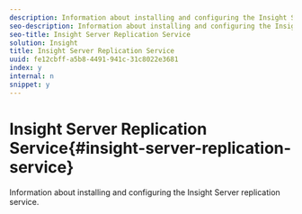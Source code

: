 ```yaml
---
description: Information about installing and configuring the Insight Server replication service.
seo-description: Information about installing and configuring the Insight Server replication service.
seo-title: Insight Server Replication Service
solution: Insight
title: Insight Server Replication Service
uuid: fe12cbff-a5b8-4491-941c-31c8022e3681
index: y
internal: n
snippet: y
---
```


# Insight Server Replication Service{#insight-server-replication-service}

Information about installing and configuring the Insight Server replication service.

